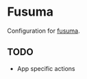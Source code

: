 # Fusuma

Configuration for [fusuma](https://github.com/iberianpig/fusuma).

## TODO
* App specific actions
